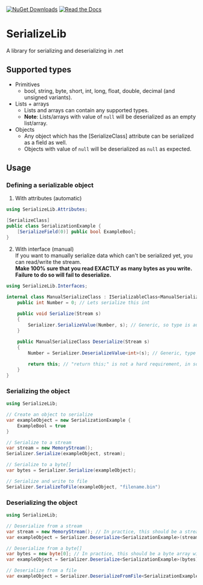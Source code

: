 [![NuGet Downloads](https://img.shields.io/nuget/dt/MyloSoftworks.SerializeLib)](https://www.nuget.org/packages/MyloSoftworks.SerializeLib/) [![Read the Docs](https://img.shields.io/readthedocs/serializelib)](https://serializelib.readthedocs.io/)
 
# SerializeLib
A library for serializing and deserializing in .net

## Supported types
* Primitives
  * bool, string, byte, short, int, long, float, double, decimal (and unsigned variants).
* Lists + arrays
  * Lists and arrays can contain any supported types.
  * **Note**: Lists/arrays with value of `null` will be deserialized as an empty list/array.
* Objects
  * Any object which has the \[SerializeClass] attribute can be serialized as a field as well.
  * Objects with value of `null` will be deserialized as `null` as expected.

## Usage
### Defining a serializable object

1. With attributes (automatic)
```csharp
using SerializeLib.Attributes;

[SerializeClass]
public class SerializationExample {
    [SerializeField(0)] public bool ExampleBool;
}
```
2. With interface (manual)  
If you want to manually serialize data which can't be serialized yet, you can read/write the stream.  
**Make 100% sure that you read EXACTLY as many bytes as you write. Failure to do so will fail to deserialize.**
```csharp
using SerializeLib.Interfaces;

internal class ManualSerializeClass : ISerializableClass<ManualSerializeClass> {
    public int Number = 0; // Lets serialize this int
    
    public void Serialize(Stream s)
    {
        Serializer.SerializeValue(Number, s); // Generic, so type is auto-detected here
    }

    public ManualSerializeClass Deserialize(Stream s)
    {
        Number = Serializer.DeserializeValue<int>(s); // Generic, type is specified here
        
        return this; // "return this;" is not a hard requirement, in some cases, you might want to return something else.
    }
}
```

### Serializing the object
```csharp
using SerializeLib;

// Create an object to serialize
var exampleObject = new SerializationExample {
    ExampleBool = true
}

// Serialize to a stream
var stream = new MemoryStream();
Serializer.Serialize(exampleObject, stream);

// Serialize to a byte[]
var bytes = Serializer.Serialize(exampleObject);

// Serialize and write to file
Serializer.SerializeToFile(exampleObject, "filename.bin")
```

### Deserializing the object
```csharp
using SerializeLib;

// Deserialize from a stream
var stream = new MemoryStream(); // In practice, this should be a stream with the serialized bytes
var exampleObject = Serializer.Deserialize<SerializationExample>(stream);

// Deserialize from a byte[]
var bytes = new byte[0]; // In practice, this should be a byte array with the serialized bytes
var exampleObject = Serializer.Deserialize<SerializationExample>(bytes);

// Deserialize from a file
var exampleObject = Serializer.DeserializeFromFile<SerializationExample>("filename.bin");
```
